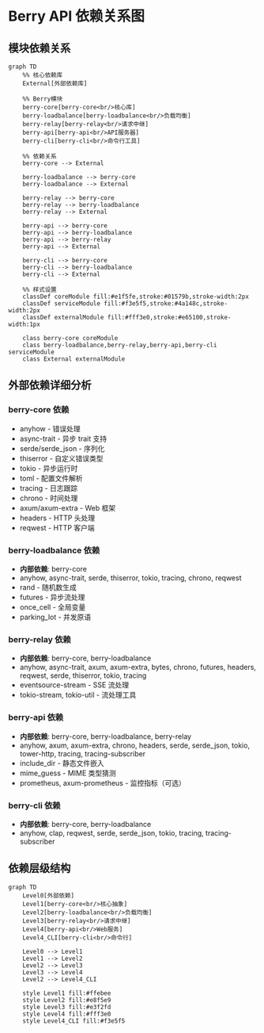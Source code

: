 # Berry API 依赖关系图

## 模块依赖关系

```mermaid
graph TD
    %% 核心依赖库
    External[外部依赖库]

    %% Berry模块
    berry-core[berry-core<br/>核心库]
    berry-loadbalance[berry-loadbalance<br/>负载均衡]
    berry-relay[berry-relay<br/>请求中继]
    berry-api[berry-api<br/>API服务器]
    berry-cli[berry-cli<br/>命令行工具]

    %% 依赖关系
    berry-core --> External

    berry-loadbalance --> berry-core
    berry-loadbalance --> External

    berry-relay --> berry-core
    berry-relay --> berry-loadbalance
    berry-relay --> External

    berry-api --> berry-core
    berry-api --> berry-loadbalance
    berry-api --> berry-relay
    berry-api --> External

    berry-cli --> berry-core
    berry-cli --> berry-loadbalance
    berry-cli --> External

    %% 样式设置
    classDef coreModule fill:#e1f5fe,stroke:#01579b,stroke-width:2px
    classDef serviceModule fill:#f3e5f5,stroke:#4a148c,stroke-width:2px
    classDef externalModule fill:#fff3e0,stroke:#e65100,stroke-width:1px

    class berry-core coreModule
    class berry-loadbalance,berry-relay,berry-api,berry-cli serviceModule
    class External externalModule
```

## 外部依赖详细分析

### berry-core 依赖

- anyhow - 错误处理
- async-trait - 异步 trait 支持
- serde/serde_json - 序列化
- thiserror - 自定义错误类型
- tokio - 异步运行时
- toml - 配置文件解析
- tracing - 日志跟踪
- chrono - 时间处理
- axum/axum-extra - Web 框架
- headers - HTTP 头处理
- reqwest - HTTP 客户端

### berry-loadbalance 依赖

- **内部依赖**: berry-core
- anyhow, async-trait, serde, thiserror, tokio, tracing, chrono, reqwest
- rand - 随机数生成
- futures - 异步流处理
- once_cell - 全局变量
- parking_lot - 并发原语

### berry-relay 依赖

- **内部依赖**: berry-core, berry-loadbalance
- anyhow, async-trait, axum, axum-extra, bytes, chrono, futures, headers, reqwest, serde, thiserror, tokio, tracing
- eventsource-stream - SSE 流处理
- tokio-stream, tokio-util - 流处理工具

### berry-api 依赖

- **内部依赖**: berry-core, berry-loadbalance, berry-relay
- anyhow, axum, axum-extra, chrono, headers, serde, serde_json, tokio, tower-http, tracing, tracing-subscriber
- include_dir - 静态文件嵌入
- mime_guess - MIME 类型猜测
- prometheus, axum-prometheus - 监控指标（可选）

### berry-cli 依赖

- **内部依赖**: berry-core, berry-loadbalance
- anyhow, clap, reqwest, serde, serde_json, tokio, tracing, tracing-subscriber

## 依赖层级结构

```mermaid
graph TD
    Level0[外部依赖]
    Level1[berry-core<br/>核心抽象]
    Level2[berry-loadbalance<br/>负载均衡]
    Level3[berry-relay<br/>请求中继]
    Level4[berry-api<br/>Web服务]
    Level4_CLI[berry-cli<br/>命令行]

    Level0 --> Level1
    Level1 --> Level2
    Level2 --> Level3
    Level3 --> Level4
    Level2 --> Level4_CLI

    style Level1 fill:#ffebee
    style Level2 fill:#e8f5e9
    style Level3 fill:#e3f2fd
    style Level4 fill:#fff3e0
    style Level4_CLI fill:#f3e5f5
```
